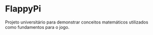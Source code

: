 # FlappyPi
Projeto universitário para demonstrar conceitos matemáticos utilizados como fundamentos para o jogo.
